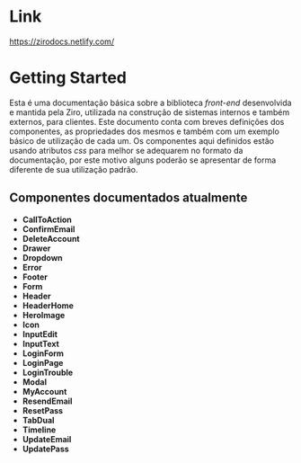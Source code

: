 # Link
https://zirodocs.netlify.com/

# Getting Started

Esta é uma documentação básica sobre a biblioteca *front-end* desenvolvida e mantida pela Ziro, utilizada na construção de sistemas internos e também externos, para clientes. Este documento conta com breves definições dos componentes, as propriedades dos mesmos e também com um exemplo básico de utilização de cada um. Os componentes aqui definidos estão usando atributos *css* para melhor se adequarem no formato da documentação, por este motivo alguns poderão se apresentar de forma diferente de sua utilização padrão.

## Componentes documentados atualmente

- **CallToAction**
- **ConfirmEmail**
- **DeleteAccount**
- **Drawer**
- **Dropdown**
- **Error**
- **Footer**
- **Form**
- **Header**
- **HeaderHome**
- **HeroImage**
- **Icon**
- **InputEdit**
- **InputText**
- **LoginForm**
- **LoginPage**
- **LoginTrouble**
- **Modal**
- **MyAccount**
- **ResendEmail**
- **ResetPass**
- **TabDual**
- **Timeline**
- **UpdateEmail**
- **UpdatePass**